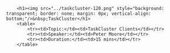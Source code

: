         <h1><img src="../taskcluster-120.png" style="background: transparent; border: none; margin: 0px; vertical-align: bottom;"/>&nbsp;TaskCluster</h1>
        <table>
            <tr><td>Topic:</td><td>TaskCluster Clients</td></tr>
            <tr><td>Speaker:</td><td>Peter Moore</td></tr>
            <tr><td>Duration:</td><td>15 mins</td></tr>
        </table>
